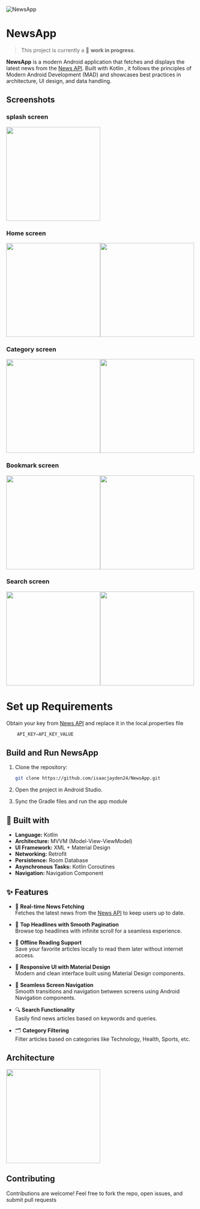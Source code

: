 ![NewsApp](Docs/screenshot/Iconnews.png "NewsApp - Your Daily Dose of Headlines")

# NewsApp

> This project is currently a 🚧 **work in progress**.

**NewsApp** is a modern Android application that fetches and displays the latest news from the [News API](https://newsapi.org/). 
Built with Kotlin , it follows the principles of Modern Android Development (MAD) and showcases best practices in architecture, UI design, and data handling.

## Screenshots
### splash screen
<img src="Docs/screenshot/splash.jpg" width="250"/> 


### Home screen
<img src="Docs/screenshot/home.jpg" width="250"/><img src="Docs/screenshot/homedark.jpg" width="250"/>

### Category screen
<img src="Docs/screenshot/tech.jpg" width="250"/><img src="Docs/screenshot/categorydark.jpg" width="250"/>


### Bookmark screen
<img src="Docs/screenshot/saved.jpg" width="250"/><img src="Docs/screenshot/bookmarkdark.jpg" width="250"/>


### Search screen 

<img src="Docs/screenshot/search.jpg" width ="250"/><img src="Docs/screenshot/searchdark.jpg" width ="250"/>



# Set up Requirements 
Obtain your key from [News API](https://newsapi.org/) and replace it in the local.properties file


```gradle
    API_KEY=API_KEY_VALUE
```
      
## Build and Run NewsApp

1. Clone the repository:
   ```bash
   git clone https://github.com/isaacjayden24/NewsApp.git
   
2. Open the project in Android Studio.

3. Sync the Gradle files and run the app module


## 🔧  Built with

- **Language:** Kotlin
- **Architecture:** MVVM (Model-View-ViewModel)
- **UI Framework:**  XML + Material Design
- **Networking:** Retrofit
- **Persistence:** Room Database
- **Asynchronous Tasks:** Kotlin Coroutines
- **Navigation:** Navigation Component

## ✨ Features

- 🔄 **Real-time News Fetching**  
  Fetches the latest news from the [News API](https://newsapi.org/) to keep users up to date.

- 📜 **Top Headlines with Smooth Pagination**  
  Browse top headlines with infinite scroll for a seamless experience.

- 💾 **Offline Reading Support**  
  Save your favorite articles locally to read them later without internet access.

- 🎨 **Responsive UI with Material Design**  
  Modern and clean interface built using Material Design components.



- 🔀 **Seamless Screen Navigation**  
  Smooth transitions and navigation between screens using Android Navigation components.

- 🔍 **Search Functionality**   
  Easily find news articles based on keywords and queries.

- 🗂️ **Category Filtering**  
  Filter articles based on categories like Technology, Health, Sports, etc.




##  Architecture

<img src="Docs/screenshot/Architecture.png" width="250"/>

##  Contributing
Contributions are welcome! Feel free to fork the repo, open issues, and submit pull requests





